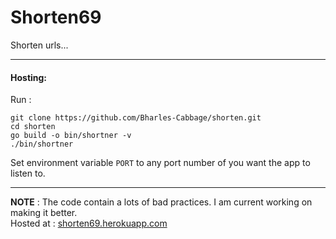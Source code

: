 # Shorten69

Shorten urls...

- - -

#### Hosting:
Run :
```
git clone https://github.com/Bharles-Cabbage/shorten.git
cd shorten
go build -o bin/shortner -v
./bin/shortner

```
Set environment variable `PORT` to any port number of you want the app to listen to.


- - -

**NOTE** : The code contain a lots of bad practices. I am current working on making it better.  
Hosted at :  [shorten69.herokuapp.com](http://shorten69.herokuapp.com/)


